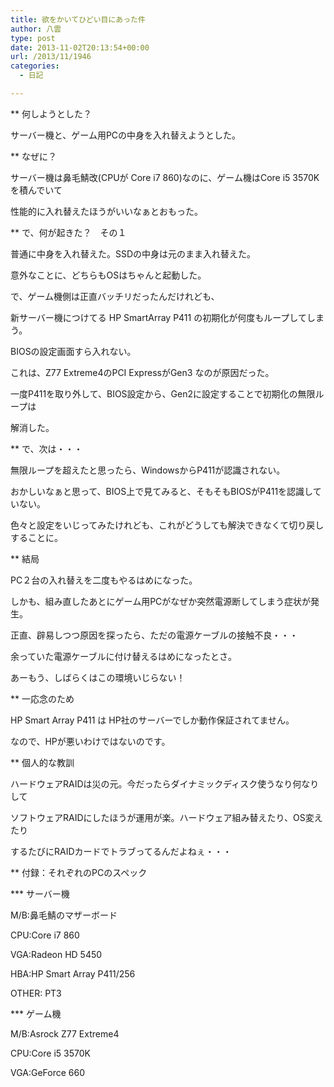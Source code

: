 ```yaml
---
title: 欲をかいてひどい目にあった件
author: 八雲
type: post
date: 2013-11-02T20:13:54+00:00
url: /2013/11/1946
categories:
  - 日記

---
```

** 何しようとした？
  
サーバー機と、ゲーム用PCの中身を入れ替えようとした。

** なぜに？
  
サーバー機は鼻毛鯖改(CPUが Core i7 860)なのに、ゲーム機はCore i5 3570Kを積んでいて
  
性能的に入れ替えたほうがいいなぁとおもった。

** で、何が起きた？　その１
  
普通に中身を入れ替えた。SSDの中身は元のまま入れ替えた。
  
意外なことに、どちらもOSはちゃんと起動した。

で、ゲーム機側は正直バッチリだったんだけれども、
  
新サーバー機につけてる HP SmartArray P411 の初期化が何度もループしてしまう。
  
BIOSの設定画面すら入れない。

これは、Z77 Extreme4のPCI ExpressがGen3 なのが原因だった。
  
一度P411を取り外して、BIOS設定から、Gen2に設定することで初期化の無限ループは
  
解消した。

** で、次は・・・
  
無限ループを超えたと思ったら、WindowsからP411が認識されない。
  
おかしいなぁと思って、BIOS上で見てみると、そもそもBIOSがP411を認識していない。
  
色々と設定をいじってみたけれども、これがどうしても解決できなくて切り戻しすることに。

** 結局
  
PC２台の入れ替えを二度もやるはめになった。
  
しかも、組み直したあとにゲーム用PCがなぜか突然電源断してしまう症状が発生。
  
正直、辟易しつつ原因を探ったら、ただの電源ケーブルの接触不良・・・
  
余っていた電源ケーブルに付け替えるはめになったとさ。
  
あーもう、しばらくはこの環境いじらない！

** 一応念のため
  
HP Smart Array P411 は HP社のサーバーでしか動作保証されてません。
  
なので、HPが悪いわけではないのです。

** 個人的な教訓
  
ハードウェアRAIDは災の元。今だったらダイナミックディスク使うなり何なりして
  
ソフトウェアRAIDにしたほうが運用が楽。ハードウェア組み替えたり、OS変えたり
  
するたびにRAIDカードでトラブってるんだよねぇ・・・

** 付録：それぞれのPCのスペック
  
\*** サーバー機
  
M/B:鼻毛鯖のマザーボード
  
CPU:Core i7 860
  
VGA:Radeon HD 5450
  
HBA:HP Smart Array P411/256
  
OTHER: PT3

\*** ゲーム機
  
M/B:Asrock Z77 Extreme4
  
CPU:Core i5 3570K
  
VGA:GeForce 660